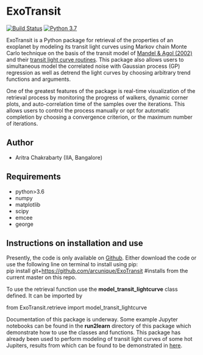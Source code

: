 ExoTransit
======

[![Build Status](https://img.shields.io/badge/release-1.0.0-orange)](https://github.com/arcunique/Cplotter)
[![Python 3.7](https://img.shields.io/badge/python-3.7-blue.svg)](https://www.python.org/downloads/release/python-371/)

ExoTransit is a Python package for retrieval of the properties of an exoplanet by modeling its transit light curves 
using Markov chain Monte Carlo technique
on the basis of the transit model of [Mandel & Agol (2002)](https://ui.adsabs.harvard.edu/abs/2002ApJ...580L.171M%2F/abstract)
and their [transit light curve routines](https://www.lpl.arizona.edu/~ianc/python/transit.html). This package also 
allows users to simultaneous model the correlated noise with Gaussian process (GP) regression as well as detrend the 
light curves by choosing arbitrary trend functions and arguments. 

One of the greatest features of the package is real-time visualization of the retrieval process by monitoring the progress
of walkers, dynamic corner plots, and auto-correlation time of the samples over the iterations. This allows users to 
control the process manually or opt for automatic completion by choosing a convergence criterion, or the maximum number
of iterations.


Author
------
* Aritra Chakrabarty (IIA, Bangalore)

Requirements
------------
* python>3.6
* numpy
* matplotlib 
* scipy
* emcee
* george

Instructions on installation and use
------------------------------------
Presently, the code is only available on [Github](https://github.com/arcunique/ExoTransit). Either download the code or
use the following line on terminal to install using pip:\
pip install git+https://github.com/arcunique/ExoTransit  #installs from the current master on this repo.

To use the retrieval function use the __model_transit_lightcurve__ class defined. It can be imported by

from ExoTransit.retrieve import model_transit_lightcurve

Documentation of this package is underway. Some example Jupyter notebooks can be found in the __run2learn__ directory of this 
package which demonstrate how to use the classes and functions. This package has already been 
used to perform modeling of transit light curves of some hot Jupiters, results from which can be found to be 
demonstrated in [here](https://doi.org/10.3847/1538-3881/ab24dd).






